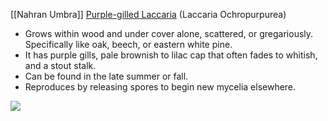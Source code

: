 [[Nahran Umbra]]
[Purple-gilled Laccaria](https://mdc.mo.gov/discover-nature/field-guide/purple-gilled-laccaria) (Laccaria Ochropurpurea)

-   Grows within wood and under cover alone, scattered, or gregariously. Specifically like oak, beech, or eastern white pine. 
-   It has purple gills, pale brownish to lilac cap that often fades to whitish, and a stout stalk.
-   Can be found in the late summer or fall. 
-   Reproduces by releasing spores to begin new mycelia elsewhere.

**![](https://lh4.googleusercontent.com/NGB_Nq5uf5NqzC8WIPp53LlGwKv8GFIONW1gXOXA2mYxayDkAcPApZDR7KOF9qML3z9FoB4rlbBBZsivRag4zKc1q-e8uBESYIl76FbzE7AKOJLQgLTlLbUQf5uCmQeBNzX49VBYpxV53C3v44X7VIjm1jDUkjmu-Zah0Dksp6huIa62mO9d_dSI2gMFow)**